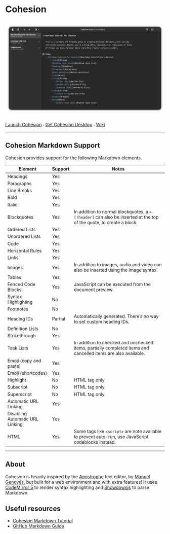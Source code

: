 # Cohesion

![App screen shot](cohesion/scrshot.png)

[Launch Cohesion](https://flarom.github.io/cohesion/)
⸳
[Get Cohesion Desktop](https://github.com/flarom/cohesion/releases/tag/v1.0.0)
⸳
[Wiki](https://github.com/flarom/cohesion/wiki)

***

## Cohesion Markdown Support
Cohesion provides support for the following Markdown elements.

| Element               | Support | Notes |
|---                    |---      |---    |
| Headings              | Yes     |       |
| Paragraphs            | Yes     |       |
| Line Breaks           | Yes     |       |
| Bold                  | Yes     |       |
| Italic                | Yes     |       |
| Blockquotes           | Yes     | In addition to normal blockquotes, a `> [!header]` can also be inserted at the top of the quote, to create a block.
| Ordered Lists         | Yes     |       |
| Unordered Lists       | Yes     |       |
| Code                  | Yes     |       |
| Horizontal Rules      | Yes     |       |
| Links                 | Yes     |       |
| Images                | Yes     | In addition to images, audio and video can also be inserted using the image syntax.
| Tables                | Yes     |       |
| Fenced Code Blocks    | Yes     | JavaScript can be executed from the document preview.
| Syntax Highlighting   | No      |       |
| Footnotes             | No      |       |
| Heading IDs           | Partial | Automatically generated. There’s no way to set custom heading IDs. 
| Definition Lists      | No      |       |
| Strikethrough         | Yes     |       |
| Task Lists            | Yes     | In addition to checked and unchecked items, partially completed items and cancelled items are also available.
| Emoji (copy and paste) | Yes    |       |
| Emoji (shortcodes)    | Yes     |       |
| Highlight             | No      | HTML tag only.
| Subscript             | No      | HTML tag only.
| Superscript           | No      | HTML tag only.
| Automatic URL Linking | Yes     |       |
| Disabling Automatic URL Linking | Yes  ||
| HTML                  | Yes     | Some tags like `<script>` are note available to prevent auto-run, use JavaScript codeblocks instead.

***
## About
Cohesion is heavily inspired by the [Apostrophe](https://apps.gnome.org/en/Apostrophe/) text editor, by [Manuel Genovés](https://gitlab.gnome.org/somas), but built for a web environment and with extra features! It uses [CodeMirror 5](https://codemirror.net/) to render syntax highlighting and [Showdownjs](https://showdownjs.com/) to parse Markdown.

## Useful resources
- [Cohesion Markdown Tutorial](https://flarom.github.io/cohesion/read.html?path=tutorial.md)
- [GitHub Markdown Guide](https://docs.github.com/articles/markdown-basics)
